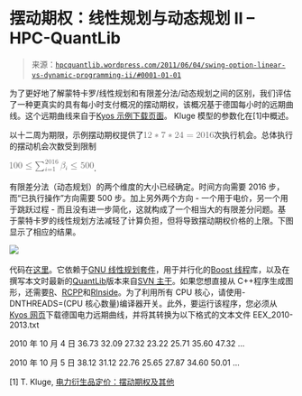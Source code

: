 <!--yml

category: 未分类

date: 2024-05-17 23:41:02

-->

# 摆动期权：线性规划与动态规划 II – HPC-QuantLib

> 来源：[`hpcquantlib.wordpress.com/2011/06/04/swing-option-linear-vs-dynamic-programming-ii/#0001-01-01`](https://hpcquantlib.wordpress.com/2011/06/04/swing-option-linear-vs-dynamic-programming-ii/#0001-01-01)

为了更好地了解蒙特卡罗/线性规划和有限差分法/动态规划之间的区别，我们评估了一种更真实的具有每小时支付概况的摆动期权，该概况基于德国每小时的远期曲线。这个远期曲线来自于[Kyos 示例下载页面](http://www.kyos.com/?content=65)。 Kluge 模型的参数化在[1]中概述。

以十二周为期限，示例摆动期权提供了![12*7*24=2016](img/5646a4e5fc3a2f4f07e39a9e1800ba5f.png)次执行机会。总体执行的摆动机会次数受到限制

![100 \le \sum_{i=1}^{2016} \beta_i \le 500](img/4a820d640b4437a9e9f7d3848bde26aa.png).

有限差分法（动态规划）的两个维度的大小已经确定。时间方向需要 2016 步，而“已执行操作”方向需要 500 步。加上另外两个方向 - 一个用于电价，另一个用于跳跃过程 - 而且没有进一步简化，这就构成了一个相当大的有限差分问题。基于蒙特卡罗的线性规划方法减轻了计算负担，但将导致摆动期权价格的上限。下图显示了相应的结果。

![](https://hpcquantlib.wordpress.com/wp-content/uploads/2011/06/plot4.png) [](https://hpcquantlib.wordpress.com/wp-content/uploads/2011/06/plot3.png)  [](https://hpcquantlib.wordpress.com/wp-content/uploads/2011/06/plot2.png)

代码在[这里](http://hpc-quantlib.de/src/fwdswing.zip)。它依赖于[GNU 线性规划套件](http://www.gnu.org/software/glpk/)，用于并行化的[Boost 线程](http://www.boost.org)库，以及在撰写本文时最新的[QuantLib](http://www.quantlib.org)版本来自[SVN 主干](http://sourceforge.net/p/quantlib/code/HEAD/tree/)。如果您想直接从 C++程序生成图形，还需要[R](http://www.r-project.org/)、[RCPP](http://cran.r-project.org/web/packages/Rcpp/index.html)和[RInside](http://cran.r-project.org/web/packages/RInside/index.html)。为了利用所有 CPU 核心，请使用-DNTHREADS=(CPU 核心数量)编译器开关。此外，要运行该程序，您必须从[Kyos 网页](http://www.kyos.com/?content=65)下载德国电力远期曲线，并将其转换为以下格式的文本文件 EEX_2010-2013.txt

2010 年 10 月 4 日 36.73 32.09 27.32 23.22 25.71 35.60 47.32 …

2010 年 10 月 5 日 38.12 31.12 22.76 25.65 27.87 34.60 50.01 …

[1] T. Kluge, [电力衍生品定价：摆动期权及其他](http://eprints.maths.ox.ac.uk/246/1/kluge.pdf)
